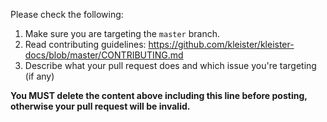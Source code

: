Please check the following:

1. Make sure you are targeting the `master` branch.
2. Read contributing guidelines: https://github.com/kleister/kleister-docs/blob/master/CONTRIBUTING.md
3. Describe what your pull request does and which issue you're targeting (if any)

**You MUST delete the content above including this line before posting, otherwise your pull request will be invalid.**
